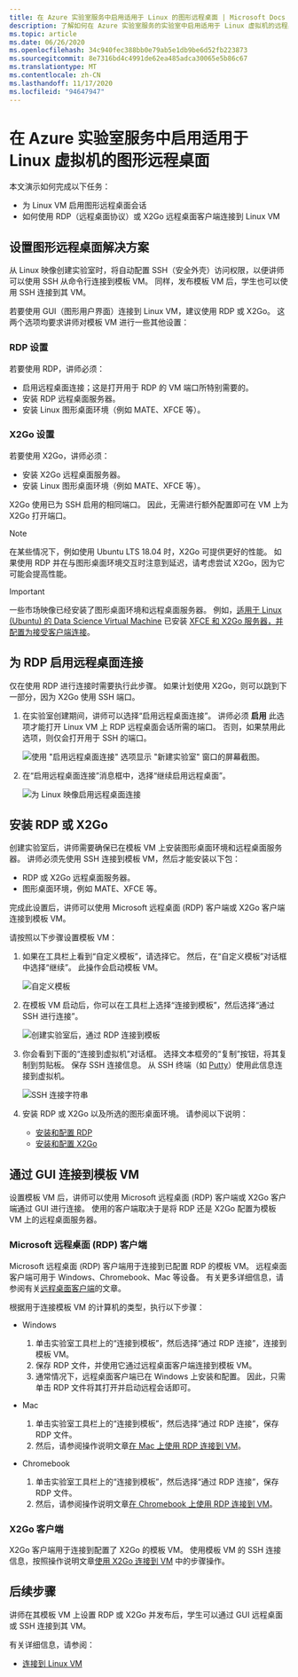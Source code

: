 ```yaml
---
title: 在 Azure 实验室服务中启用适用于 Linux 的图形远程桌面 | Microsoft Docs
description: 了解如何在 Azure 实验室服务的实验室中启用适用于 Linux 虚拟机的远程桌面。
ms.topic: article
ms.date: 06/26/2020
ms.openlocfilehash: 34c940fec388bb0e79ab5e1db9be6d52fb223873
ms.sourcegitcommit: 8e7316bd4c4991de62ea485adca30065e5b86c67
ms.translationtype: MT
ms.contentlocale: zh-CN
ms.lasthandoff: 11/17/2020
ms.locfileid: "94647947"
---
```

# <a name="enable-graphical-remote-desktop-for-linux-virtual-machines-in-azure-lab-services"></a>在 Azure 实验室服务中启用适用于 Linux 虚拟机的图形远程桌面
本文演示如何完成以下任务：

- 为 Linux VM 启用图形远程桌面会话
- 如何使用 RDP（远程桌面协议）或 X2Go 远程桌面客户端连接到 Linux VM

## <a name="set-up-graphical-remote-desktop-solution"></a>设置图形远程桌面解决方案
从 Linux 映像创建实验室时，将自动配置 SSH（安全外壳）访问权限，以便讲师可以使用 SSH 从命令行连接到模板 VM。  同样，发布模板 VM 后，学生也可以使用 SSH 连接到其 VM。

若要使用 GUI（图形用户界面）连接到 Linux VM，建议使用 RDP 或 X2Go。  这两个选项均要求讲师对模板 VM 进行一些其他设置：

### <a name="rdp-setup"></a>RDP 设置
若要使用 RDP，讲师必须：
  - 启用远程桌面连接；这是打开用于 RDP 的 VM 端口所特别需要的。
  - 安装 RDP 远程桌面服务器。
  - 安装 Linux 图形桌面环境（例如 MATE、XFCE 等）。

### <a name="x2go-setup"></a>X2Go 设置
若要使用 X2Go，讲师必须：
- 安装 X2Go 远程桌面服务器。
- 安装 Linux 图形桌面环境（例如 MATE、XFCE 等）。

X2Go 使用已为 SSH 启用的相同端口。  因此，无需进行额外配置即可在 VM 上为 X2Go 打开端口。

> [!NOTE]
> 在某些情况下，例如使用 Ubuntu LTS 18.04 时，X2Go 可提供更好的性能。  如果使用 RDP 并在与图形桌面环境交互时注意到延迟，请考虑尝试 X2Go，因为它可能会提高性能。

> [!IMPORTANT]
>  一些市场映像已经安装了图形桌面环境和远程桌面服务器。  例如，[适用于 Linux (Ubuntu) 的 Data Science Virtual Machine](https://azuremarketplace.microsoft.com/marketplace/apps/microsoft-dsvm.ubuntu-1804) 已安装 [XFCE 和 X2Go 服务器，并配置为接受客户端连接](../machine-learning/data-science-virtual-machine/dsvm-ubuntu-intro.md#x2go)。

## <a name="enable-remote-desktop-connection-for-rdp"></a>为 RDP 启用远程桌面连接

仅在使用 RDP 进行连接时需要执行此步骤。  如果计划使用 X2Go，则可以跳到下一部分，因为 X2Go 使用 SSH 端口。

1.  在实验室创建期间，讲师可以选择“启用远程桌面连接”。  讲师必须 **启用** 此选项才能打开 Linux VM 上 RDP 远程桌面会话所需的端口。  否则，如果禁用此选项，则仅会打开用于 SSH 的端口。
  
    ![使用 "启用远程桌面连接" 选项显示 "新建实验室" 窗口的屏幕截图。](./media/how-to-enable-remote-desktop-linux/enable-rdp-option.png)

2. 在“启用远程桌面连接”消息框中，选择“继续启用远程桌面”。 

    ![为 Linux 映像启用远程桌面连接](./media/how-to-enable-remote-desktop-linux/enabling-remote-desktop-connection-dialog.png)

## <a name="install-rdp-or-x2go"></a>安装 RDP 或 X2Go

创建实验室后，讲师需要确保已在模板 VM 上安装图形桌面环境和远程桌面服务器。  讲师必须先使用 SSH 连接到模板 VM，然后才能安装以下包：
- RDP 或 X2Go 远程桌面服务器。
- 图形桌面环境，例如 MATE、XFCE 等。

完成此设置后，讲师可以使用 Microsoft 远程桌面 (RDP) 客户端或 X2Go 客户端连接到模板 VM。

请按照以下步骤设置模板 VM：

1. 如果在工具栏上看到“自定义模板”，请选择它。 然后，在“自定义模板”对话框中选择“继续”。 此操作会启动模板 VM。  

    ![自定义模板](./media/how-to-enable-remote-desktop-linux/customize-template.png)
1. 在模板 VM 启动后，你可以在工具栏上选择“连接到模板”，然后选择“通过 SSH 进行连接”。 

    ![创建实验室后，通过 RDP 连接到模板](./media/how-to-enable-remote-desktop-linux/rdp-after-lab-creation.png) 
1. 你会看到下面的“连接到虚拟机”对话框。 选择文本框旁的“复制”按钮，将其复制到剪贴板。 保存 SSH 连接信息。 从 SSH 终端（如 [Putty](https://www.putty.org/)）使用此信息连接到虚拟机。
 
    ![SSH 连接字符串](./media/how-to-enable-remote-desktop-linux/ssh-connection-string.png)

4. 安装 RDP 或 X2Go 以及所选的图形桌面环境。  请参阅以下说明：
    - [安装和配置 RDP](../virtual-machines/linux/use-remote-desktop.md)
    - [安装和配置 X2Go](https://github.com/Azure/azure-devtestlab/tree/master/samples/ClassroomLabs/Scripts/X2GoRemoteDesktop)

## <a name="connect-to-the-template-vm-via-the-gui"></a>通过 GUI 连接到模板 VM

设置模板 VM 后，讲师可以使用 Microsoft 远程桌面 (RDP) 客户端或 X2Go 客户端通过 GUI 进行连接。  使用的客户端取决于是将 RDP 还是 X2Go 配置为模板 VM 上的远程桌面服务器。  

### <a name="microsoft-remote-desktop-rdp-client"></a>Microsoft 远程桌面 (RDP) 客户端

Microsoft 远程桌面 (RDP) 客户端用于连接到已配置 RDP 的模板 VM。  远程桌面客户端可用于 Windows、Chromebook、Mac 等设备。  有关更多详细信息，请参阅有关[远程桌面客户端](/windows-server/remote/remote-desktop-services/clients/remote-desktop-clients)的文章。

根据用于连接模板 VM 的计算机的类型，执行以下步骤：

- Windows
  1. 单击实验室工具栏上的“连接到模板”，然后选择“通过 RDP 连接”，连接到模板 VM。 
  1. 保存 RDP 文件，并使用它通过远程桌面客户端连接到模板 VM。 
  1. 通常情况下，远程桌面客户端已在 Windows 上安装和配置。  因此，只需单击 RDP 文件将其打开并启动远程会话即可。

- Mac
  1. 单击实验室工具栏上的“连接到模板”，然后选择“通过 RDP 连接”，保存 RDP 文件。  
  1. 然后，请参阅操作说明文章[在 Mac 上使用 RDP 连接到 VM](connect-virtual-machine-mac-remote-desktop.md)。

- Chromebook
  1. 单击实验室工具栏上的“连接到模板”，然后选择“通过 RDP 连接”，保存 RDP 文件。  
  1. 然后，请参阅操作说明文章[在 Chromebook 上使用 RDP 连接到 VM](connect-virtual-machine-chromebook-remote-desktop.md)。

### <a name="x2go-client"></a>X2Go 客户端

X2Go 客户端用于连接到配置了 X2Go 的模板 VM。  使用模板 VM 的 SSH 连接信息，按照操作说明文章[使用 X2Go 连接到 VM](how-to-use-remote-desktop-linux-student.md#connect-to-the-student-vm-using-x2go) 中的步骤操作。

## <a name="next-steps"></a>后续步骤
讲师在其模板 VM 上设置 RDP 或 X2Go 并发布后，学生可以通过 GUI 远程桌面或 SSH 连接到其 VM。

有关详细信息，请参阅：
 - [连接到 Linux VM](how-to-use-remote-desktop-linux-student.md)
